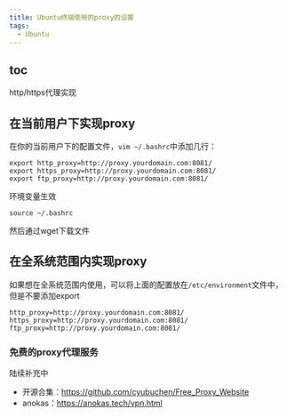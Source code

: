```yaml
---
title: Ubuntu终端使用的proxy的设置
tags:
  - Ubuntu
---
```


## toc
http/https代理实现



## 在当前用户下实现proxy

在你的当前用户下的配置文件，`vim ~/.bashrc`中添加几行：

~~~
export http_proxy=http://proxy.yourdomain.com:8081/
export https_proxy=http://proxy.yourdomain.com:8081/
export ftp_proxy=http://proxy.yourdomain.com:8081/
~~~



环境变量生效

~~~
source ~/.bashrc
~~~

然后通过wget下载文件



## 在全系统范围内实现proxy

如果想在全系统范围内使用，可以将上面的配置放在`/etc/environment`文件中，但是不要添加export

~~~
http_proxy=http://proxy.yourdomain.com:8081/
https_proxy=http://proxy.yourdomain.com:8081/
ftp_proxy=http://proxy.yourdomain.com:8081/
~~~



### 免费的proxy代理服务

陆续补充中

* 开源合集：https://github.com/cyubuchen/Free_Proxy_Website
* anokas：https://anokas.tech/vpn.html


